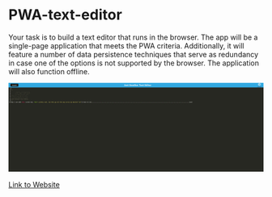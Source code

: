 # PWA-text-editor
Your task is to build a text editor that runs in the browser. The app will be a single-page application that meets the PWA criteria. Additionally, it will feature a number of data persistence techniques that serve as redundancy in case one of the options is not supported by the browser. The application will also function offline.


![A screenshot showing my working webpage](./client/src/images/ScreenshotofWebsite.png)

[Link to Website](https://arcane-shelf-95218.herokuapp.com/ "Link to PWA text editor site")